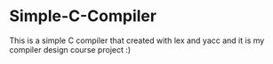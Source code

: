 # Simple-C-Compiler
This is a simple C compiler that created with lex and yacc and it is my compiler design course project :)
